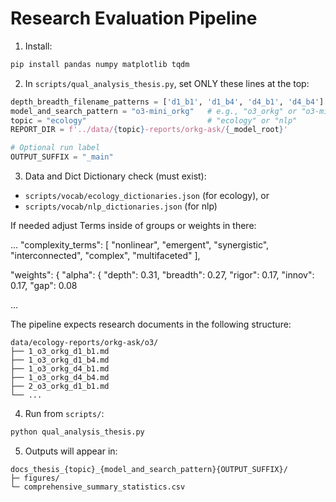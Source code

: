 # Research Evaluation Pipeline

1) Install:
```bash
pip install pandas numpy matplotlib tqdm
```

2) In `scripts/qual_analysis_thesis.py`, set ONLY these lines at the top:
```python
depth_breadth_filename_patterns = ['d1_b1', 'd1_b4', 'd4_b1', 'd4_b4']
model_and_search_pattern = "o3-mini_orkg"   # e.g., "o3_orkg" or "o3-mini_orkg"
topic = "ecology"                           # "ecology" or "nlp"
REPORT_DIR = f'../data/{topic}-reports/orkg-ask/{_model_root}'

# Optional run label
OUTPUT_SUFFIX = "_main"
```

3) Data and Dict
Dictionary check (must exist):
- `scripts/vocab/ecology_dictionaries.json` (for ecology), or
- `scripts/vocab/nlp_dictionaries.json` (for nlp)

If needed adjust Terms inside of groups or weights in there:

...
  "complexity_terms": [
    "nonlinear", "emergent", "synergistic", "interconnected", "complex", "multifaceted"
  ],

  "weights": {
    "alpha": {
      "depth": 0.31,
      "breadth": 0.27,
      "rigor": 0.17,
      "innov": 0.17,
      "gap": 0.08

...

The pipeline expects research documents in the following structure:
```
data/ecology-reports/orkg-ask/o3/
├── 1_o3_orkg_d1_b1.md
├── 1_o3_orkg_d1_b4.md
├── 1_o3_orkg_d4_b1.md
├── 1_o3_orkg_d4_b4.md
├── 2_o3_orkg_d1_b1.md
└── ...
```

4) Run from `scripts/`:
```bash
python qual_analysis_thesis.py
```

5) Outputs will appear in:
```
docs_thesis_{topic}_{model_and_search_pattern}{OUTPUT_SUFFIX}/
├─ figures/
└─ comprehensive_summary_statistics.csv
```

